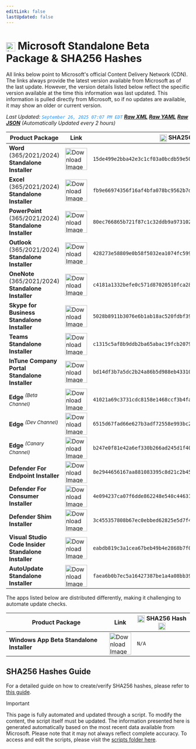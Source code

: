 ```yaml
---
editLink: false
lastUpdated: false
---
```

# <img src="/images/Microsoft_Logo_512px.png" alt="image" width="25" style="vertical-align: middle; display: inline-block;" /> Microsoft Standalone Beta Package & SHA256 Hashes

<span class="extra-small">All links below point to Microsoft's official Content Delivery Network (CDN).</span>
<span class="extra-small">The links always provide the latest version available from Microsoft as of the last update. However, the version details listed below reflect the specific version available at the time this information was last updated. This information is pulled directly from Microsoft, so if no updates are available, it may show an older or current version.</span>

<span class="extra-small">_Last Updated: <code style="color : dodgerblue">September 26, 2025 07:07 PM EDT</code> [**_Raw XML_**](https://github.com/cocopuff2u/MOFA/blob/main/latest_raw_files/macos_standalone_beta.xml) [**_Raw YAML_**](https://github.com/cocopuff2u/MOFA/blob/main/latest_raw_files/macos_standalone_beta.yaml) [**_Raw JSON_**](https://github.com/cocopuff2u/MOFA/blob/main/latest_raw_files/macos_standalone_beta.json)
 (Automatically Updated every 2 hours)_</span>

| **Product Package** | **Link** | **<img src="/images/sha-256.png" alt="image" width="20" style="vertical-align: middle; display: inline-block;" /> SHA256 Hash <img src="/images/sha-256.png" alt="image" width="20" style="vertical-align: middle; display: inline-block;" />** |
|----------------------|----------|------------------|
| **Word** (365/2021/2024) **Standalone Installer** | <a href="https://res.public.onecdn.static.microsoft/mro1cdnstorage/4B2D7701-0A4F-49C8-B4CB-0C2D4043F51F/MacAutoupdate/Microsoft_Word_16.102.25092340_Updater.pkg"><img src="/images/MSWD_512x512x32.png" alt="Download Image" width="60"></a> | `15de499e2bba42e3c1cf03a0bcdb59e504ae6dd44f865be6eb47eb14eab87539` |
| **Excel** (365/2021/2024) **Standalone Installer** | <a href="https://res.public.onecdn.static.microsoft/mro1cdnstorage/4B2D7701-0A4F-49C8-B4CB-0C2D4043F51F/MacAutoupdate/Microsoft_Excel_16.102.25092521_Updater.pkg"><img src="/images/XCEL_512x512x32.png" alt="Download Image" width="60"></a> | `fb9e66974356f16af4bfa078bc9562b7d30da70be8ae94563a942e13f932f602` |
| **PowerPoint** (365/2021/2024) **Standalone Installer** | <a href="https://res.public.onecdn.static.microsoft/mro1cdnstorage/4B2D7701-0A4F-49C8-B4CB-0C2D4043F51F/MacAutoupdate/Microsoft_PowerPoint_16.102.25092340_Updater.pkg"><img src="/images/PPT3_512x512x32.png" alt="Download Image" width="60"></a> | `80ec766865b721f87c1c32ddb9a9731020e538075f245af7d11b3e3a5f4054f1` |
| **Outlook** (365/2021/2024) **Standalone Installer**| <a href="https://res.public.onecdn.static.microsoft/mro1cdnstorage/4B2D7701-0A4F-49C8-B4CB-0C2D4043F51F/MacAutoupdate/Microsoft_Outlook_16.102.25092340_Updater.pkg"><img src="/images/Outlook_512x512x32.png" alt="Download Image" width="60"></a> | `428273e58809e0b58f5032ea1074fc599ae2c38d14dcfd2adceb87b2e08b0e30` |
| **OneNote** (365/2021/2024) **Standalone Installer** | <a href="https://res.public.onecdn.static.microsoft/mro1cdnstorage/4B2D7701-0A4F-49C8-B4CB-0C2D4043F51F/MacAutoupdate/Microsoft_OneNote_16.102.25092340_Updater.pkg"><img src="/images/OneNote_512x512x32.png" alt="Download Image" width="60"></a> | `c4181a1332befe0c571d87020510fca28c2d9c6d7e2337e3286154d05298adb0` |
| **Skype for Business Standalone Installer** | <a href="https://officecdn.microsoft.com/pr/4B2D7701-0A4F-49C8-B4CB-0C2D4043F51F/MacAutoupdate/SkypeForBusinessUpdater-16.31.10.pkg"><img src="/images/skype_for_business.png" alt="Download Image" width="60"></a> | `5028b8911b3076e6b1ab18ac520fdbf390ecd7da8d57986e86b2c9351a93d175` |
| **Teams Standalone Installer** | <a href="https://statics.teams.cdn.office.net/production-osx/25262.401.3970.7779/MicrosoftTeams.pkg"><img src="/images/teams_512x512x32.png" alt="Download Image" width="60"></a> | `c1315c5af8b9ddb2ba65abac19fcb2079eb793b1f328e26a3ac5acea09fd34e9` |
| **InTune Company Portal Standalone Installer** | <a href="https://officecdnmac.microsoft.com/pr/4B2D7701-0A4F-49C8-B4CB-0C2D4043F51F/MacAutoupdate/CompanyPortal_5.2504.2-Upgrade.pkg"><img src="/images/companyportal.png" alt="Download Image" width="60"></a> | `bd14df3b7a5dc2b24a86b5d988eb433103ecaae16e5e4ed211048fe04186c588` |
| **Edge** <sup>_(Beta Channel)_</sup> | <a href="https://msedge.sf.dl.delivery.mp.microsoft.com/filestreamingservice/files/169e2b1a-51c6-405f-a525-dd2d3a14e98b/MicrosoftEdgeBeta-141.0.3537.44.pkg"><img src="/images/edge_beta.png" alt="Download Image" width="60"></a> | `41021a69c3731cdc8158e1468ccf3b4faff41c4f441036152bb8ab22ab0b90f3` |
| **Edge** <sup>_(Dev Channel)_</sup> | <a href="https://msedge.sf.dl.delivery.mp.microsoft.com/filestreamingservice/files/f5826418-fa52-425c-9e82-ed81a791ce33/MicrosoftEdgeDev-142.0.3568.0.pkg"><img src="/images/edge_dev.png" alt="Download Image" width="60"></a> | `6515d67fad66e627b3adf72558e993bc2f8931d2837fe93b04cbb19683f1c59a` |
| **Edge** <sup>_(Canary Channel)_</sup> | <a href="https://msedge.sf.dl.delivery.mp.microsoft.com/filestreamingservice/files/4446d881-6697-4df7-b0f5-614403c7efa7/MicrosoftEdgeCanary-142.0.3579.0.pkg"><img src="/images/edge_canary.png" alt="Download Image" width="60"></a> | `b247e0f81e42a6ef330b266ad245d1f407e09973431462831cf9ce71b7d54028` |
| **Defender For Endpoint Installer** | <a href="https://officecdnmac.microsoft.com/pr/4B2D7701-0A4F-49C8-B4CB-0C2D4043F51F/MacAutoupdate/wdav-upgrade.pkg"><img src="/images/defender_512x512x32.png" alt="Download Image" width="60"></a> | `8e2944656167aa881083395c8d21c2b45ff245ae1cdb7645b410b2ba81099930` |
| **Defender For Consumer Installer** | <a href="https://officecdnmac.microsoft.com/pr/4B2D7701-0A4F-49C8-B4CB-0C2D4043F51F/MacAutoupdate/Microsoft_Defender_101.25082.0005_Individuals_Installer.pkg"><img src="/images/defender_512x512x32.png" alt="Download Image" width="60"></a> | `4e094237ca07f6dde862248e540c44631c0567169dbe3f4aaa733fbd119682d0` |
| **Defender Shim Installer** | <a href="https://officecdnmac.microsoft.com/pr/4B2D7701-0A4F-49C8-B4CB-0C2D4043F51F/MacAutoupdate/Microsoft_Defender_101.24080.0001_Individuals_Shim_Installer.pkg"><img src="/images/defender_512x512x32.png" alt="Download Image" width="60"></a> | `3c455357808b67ec0ebbed62825e5d7f4652f3f53a1d3d58510e82099981bb51` |
| **Visual Studio Code Insider Standalone Installer** | <a href="https://vscode.download.prss.microsoft.com/dbazure/download/insider/588279f5b77b10bc41f3f8bb864350814e3823f4/VSCode-darwin-universal.zip"><img src="/images/Code_512x512x32.png" alt="Download Image" width="60"></a> | `eabdb819c3a1cea67beb49b4e2868b7f0baba8d13ec55c89f7d39984a94c389c` |
| **AutoUpdate Standalone Installer** | <a href="https://officecdnmac.microsoft.com/pr/4B2D7701-0A4F-49C8-B4CB-0C2D4043F51F/MacAutoupdate/Microsoft_AutoUpdate_4.80.25073044_Updater.pkg"><img src="/images/autoupdate.png" alt="Download Image" width="60"></a> | `faea6b0b7ec5a16427387be1a4a08bb3915ffd7fba5ef5c49b94cb4e011d0dab` |

<span class="extra-small">The apps listed below are distributed differently, making it challenging to automate update checks.</span>

| **Product Package** | **Link** | **<img src="/images/sha-256.png" alt="image" width="20" style="vertical-align: middle; display: inline-block;" /> SHA256 Hash <img src="/images/sha-256.png" alt="image" width="20" style="vertical-align: middle; display: inline-block;" />** |
|----------------------|----------|------------------|
| **Windows App Beta Standalone Installer** | <a href="https://install.appcenter.ms/orgs/rdmacios-k2vy/apps/microsoft-remote-desktop-for-mac/distribution_groups/all-users-of-microsoft-remote-desktop-for-mac"><img src="/images/windowsapp.png" alt="Download Image" width="60"></a> | `N/A` |

## SHA256 Hashes Guide

For a detailed guide on how to create/verify SHA256 hashes, please refer to [this guide](/guides/how_to_sha256).

> [!IMPORTANT]
> This page is fully automated and updated through a script. To modify the content, the script itself must be updated. The information presented here is generated automatically based on the most recent data available from Microsoft. Please note that it may not always reflect complete accuracy. To access and edit the scripts, please visit the [scripts folder here](https://github.com/cocopuff2u/MOFA_WEBSITE/tree/main/update_readme_scripts).
